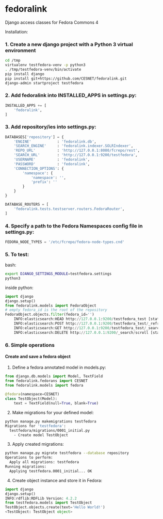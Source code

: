 # fedoralink
Django access classes for Fedora Commons 4

Installation:

### 1. Create a new django project with a Python 3 virtual environment

```bash
cd /tmp
virtualenv testfedora-venv -p python3
. /tmp/testfedora-venv/bin/activate
pip install django
pip install git+https://github.com/CESNET/fedoralink.git
django-admin startproject testfedora
```

### 2. Add fedoralink into INSTALLED_APPS in settings.py:
```python
INSTALLED_APPS += [
    'fedoralink',
]
```
### 3. Add repository/ies into settings.py:
```python
DATABASES['repository'] = {
    'ENGINE'            : 'fedoralink.db',
    'SEARCH_ENGINE'     : 'fedoralink.indexer.SOLRIndexer',
    'REPO_URL'          : 'http://127.0.0.1:8080/fcrepo/rest',
    'SEARCH_URL'        : 'http://127.0.0.1:9200/testfedora',
    'USERNAME'          : 'fedoralink',
    'PASSWORD'          : 'fedoralink',
    'CONNECTION_OPTIONS': {
        'namespace': {
            'namespace': '',
            'prefix': ''
        }
    }
}

DATABASE_ROUTERS = [
    'fedoralink.tests.testserver.routers.FedoraRouter',
]
```

### 4. Specify a path to the Fedora Namespaces config file in settings.py:
```python
FEDORA_NODE_TYPES = '/etc/fcrepo/fedora-node-types.cnd'
```


### 5. To test:

bash:
```bash
export DJANGO_SETTINGS_MODULE=testfedora.settings
python3
```

inside python:
```python
import django
django.setup()
from fedoralink.models import FedoraObject
# empty fedora_id is the root of the repository
FedoraObject.objects.filter(fedora_id='')
    INFO:elasticsearch:HEAD http://127.0.0.1:9200/testfedora_test [status:200 request:0.012s]
    INFO:elasticsearch:POST http://127.0.0.1:9200/testfedora_test/_refresh [status:200 request:0.004s]
    INFO:elasticsearch:GET http://127.0.0.1:9200/testfedora_test/_search?scroll=1m&size=1000&from=0 [status:200 request:0.005s]
    INFO:elasticsearch:DELETE http://127.0.0.1:9200/_search/scroll [status:200 request:0.003s]

```

### 6. Simple operations

#### Create and save a fedora object

1) Define a fedora annotated model in models.py:

```python
from django.db.models import Model, TextField
from fedoralink.fedorans import CESNET
from fedoralink.models import fedora
 
@fedora(namespace=CESNET)
class TestObject(Model):
    text = TextField(null=True, blank=True)
```

2) Make migrations for your defined model:
```bash
python manage.py makemigrations testfedora
Migrations for 'testfedora':
  testfedora/migrations/0001_initial.py
    - Create model TestObject

```

3) Apply created migrations:
```bash
python manage.py migrate testfedora --database repository
Operations to perform:
  Apply all migrations: testfedora
Running migrations:
  Applying testfedora.0001_initial... OK
```

4) Create object instance and store it in Fedora:
```python
import django
django.setup()
INFO:rdflib:RDFLib Version: 4.2.2
from testfedora.models import TestObject
TestObject.objects.create(text='Hello World!')
<TestObject: TestObject object>
```

